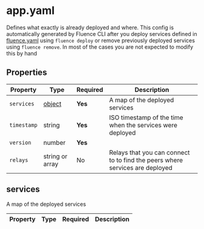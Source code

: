 # app.yaml

Defines what exactly is already deployed and where. This config is automatically generated by Fluence CLI after you deploy services defined in [fluence.yaml](./fluence.md) using `fluence deploy` or remove previously deployed services using `fluence remove`. In most of the cases you are not expected to modify this by hand

## Properties

| Property    | Type                | Required | Description                                                                  |
|-------------|---------------------|----------|------------------------------------------------------------------------------|
| `services`  | [object](#services) | **Yes**  | A map of the deployed services                                               |
| `timestamp` | string              | **Yes**  | ISO timestamp of the time when the services were deployed                    |
| `version`   | number              | **Yes**  |                                                                              |
| `relays`    | string or array     | No       | Relays that you can connect to to find the peers where services are deployed |

## services

A map of the deployed services

| Property | Type | Required | Description |
|----------|------|----------|-------------|

